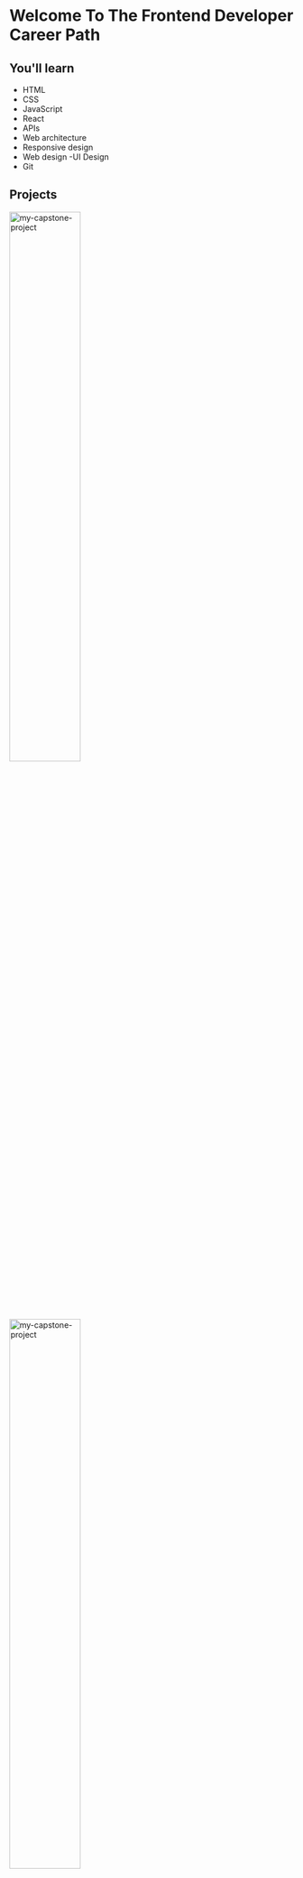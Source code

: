 # Welcome To The Frontend Developer Career Path


## You'll learn

- HTML
- CSS
- JavaScript
- React
- APIs
- Web architecture
- Responsive design
- Web design
 -UI Design
- Git

## Projects

<a href="https://github.com/JavaScript-Mastery/your-own-web-app"><img width="50%" src="https://github-readme-stats.vercel.app/api/pin/?username=JavaScript-Mastery&repo=your-own-web-app&theme=react&bg_color=1F222E&title_color=F85D7F&hide_border=true&icon_color=F8D866&º" alt="my-capstone-project"></a> 

<a href="https://github.com/HTML-Mastery/make-a-cake"><img width="50%" src="https://github-readme-stats.vercel.app/api/pin/?username=HTML-Mastery&repo=make-a-cake&theme=react&bg_color=1F222E&title_color=F85D7F&hide_border=true&icon_color=F8D866&º" alt="my-capstone-project"></a>  

<a href="https://github.com/JavaScript-Mastery/christmas-joke"><img width="50%" src="https://github-readme-stats.vercel.app/api/pin/?username=JavaScript-Mastery&repo=christmas-joke&theme=react&bg_color=1F222E&title_color=F85D7F&hide_border=true&icon_color=F8D866&º" alt="my-capstone-project"></a>  

<a href="https://github.com/Ajay-Dhangar/notes-app"><img width="50%" src="https://github-readme-stats.vercel.app/api/pin/?username=Ajay-Dhangar&repo=notes-app&theme=react&bg_color=1F222E&title_color=F85D7F&hide_border=true&icon_color=F8D866&º" alt="my-capstone-project"></a>  


